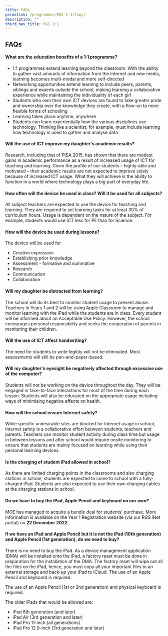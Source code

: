 ```yaml
---
title: FAQs
permalink: /programmes/RGS-1-1/faqs/
description: ""
third_nav_title: RGS 1:1
---
```

## FAQs

#### What are the education benefits of a 1:1 programme?

*   1:1 programmes extend learning beyond the classroom. With the ability to gather vast amounts of information from the Internet and new media, learning becomes multi-modal and more self-directed
*   Networking opportunities extend learning to include peers, parents, siblings and experts outside the school; making learning a collaborative experience while maintaining the individuality of each girl
*   Students who own their own ICT devices are found to take greater pride and ownership over the knowledge they create, with a flow-on to more flexible forms of schooling
*   Learning takes place anytime, anywhere
*   Students can learn experientially how the various disciplines use technology. Thinking like a scientist, for example, must include learning how technology is used to gather and analyse data

#### Will the use of ICT improve my daughter's academic results?

Research, including that of PISA 2015, has shown that there are modest gains in academic performance as a result of increased usage of ICT for teaching and learning. Given the profile of our students – highly-able and motivated – their academic results are not expected to improve solely because of increased ICT usage. What they will achieve is the ability to function in a world where technology plays a big part of everyday life.

#### How often will the device be used in class? Will it be used for all subjects?

All subject teachers are expected to use the device for teaching and learning. They are required to set learning tasks for at least 30% of curriculum hours. Usage is dependent on the nature of the subject. For example, students would use ICT less for PE than for Science.

#### How will the device be used during lessons?

The device will be used for

*   Creative expression
*   Establishing prior knowledge
*   Assessment - formative and summative
*   Research
*   Communication
*   Collaboration

#### Will my daughter be distracted from learning?

The school will do its best to monitor student usage to prevent abuse. Teachers in Years 1 and 2 will be using Apple Classroom to manage and monitor learning with the iPad while the students are in class. Every student will be informed about an Acceptable Use Policy. However, the school encourages personal responsibility and seeks the cooperation of parents in monitoring their children.

#### Will the use of ICT affect handwriting?

The need for students to write legibly will not be eliminated. Most assessments will still be pen-and-paper-based.

#### Will my daughter's eyesight be negatively affected through excessive use of the computer?

Students will not be working on the device throughout the day. They will be engaged in face-to-face interactions for most of the time during each lesson. Students will also be educated on the appropriate usage including ways of minimising negative effects on health.

#### How will the school ensure Internet safety?

While specific undesirable sites are blocked for Internet usage in school, Internet safety is a collaborative effort between students, teachers and parents. Teachers can monitor student activity during class time but usage in between lessons and after school would require onsite monitoring to ensure that students are mainly focused on learning while using their personal learning devices.

#### Is the charging of student iPad allowed in school?

As there are limited charging points in the classrooms and also charging stations in school, students are expected to come to school with a fully-charged iPad. Students are also expected to use their own charging cables at the charging stations in school. 

#### Do we have to buy the iPad, Apple Pencil and keyboard on our own?

MOE has managed to acquire a bundle deal for students' purchase. More information is available on the Year 1 Registration website (via our RGS iNet portal) on **22 December 2022**.

#### If we have an iPad and Apple Pencil but it is not the iPad (10th generation) and Apple Pencil (1st generation), do we need to buy?

There is no need to buy the iPad. As a device management application (DMA) will be installed onto the iPad, a factory reset must be done in preparation for the installation of the DMA. The factory reset will wipe out all the files on the iPad, hence, you must copy all your important files to an external storage and back-up your iPad to iCloud. The use of an Apple Pencil and keyboard is required.  
  
The use of an Apple Pencil (1st or 2nd generation) and physical keyboard is required.  
  
The older iPads that would be allowed are:  

*   iPad 8th generation (and later)
*   iPad Air (3rd generation and later)
*   iPad Pro 11-inch (all generations)
*   iPad Pro 12.9-inch (3rd generation and later)